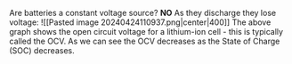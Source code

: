 Are batteries a constant voltage source? **NO**
As they discharge they lose voltage:
![[Pasted image 20240424110937.png|center|400]]
The above graph shows the open circuit voltage for a lithium-ion cell - this is typically called the OCV. 
As we can see the OCV decreases as the State of Charge (SOC) decreases.

